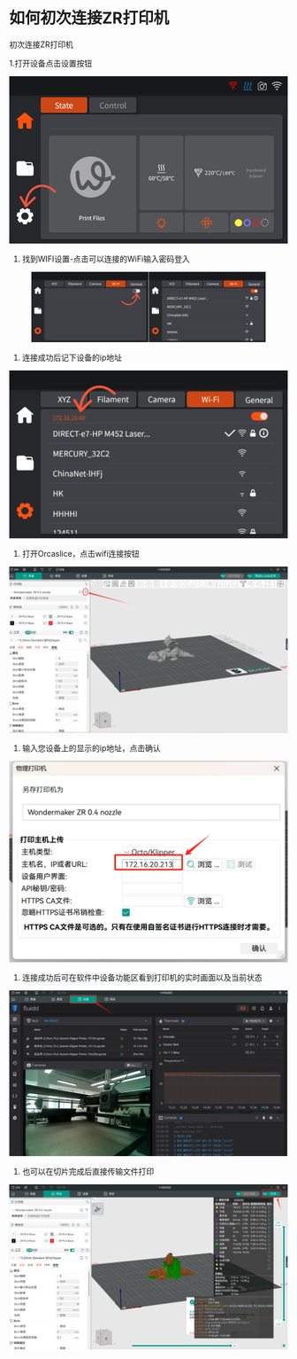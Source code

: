 # 如何初次连接ZR打印机

初次连接ZR打印机

1.打开设备点击设置按钮

![](<../../../.gitbook/assets/0 (24).png>)

1. 找到WIFI设置-点击可以连接的WiFi输入密码登入

<figure><img src="../../../.gitbook/assets/image (28).png" alt=""><figcaption></figcaption></figure>

1. 连接成功后记下设备的ip地址

![C:/Users/admin/AppData/Local/Temp/wps.FmiSaawps](<../../../.gitbook/assets/3 (21).png>)

1. 打开Orcaslice，点击wifi连接按钮

![](<../../../.gitbook/assets/4 (21).png>)

1. 输入您设备上的显示的ip地址，点击确认

![](<../../../.gitbook/assets/5 (19).png>)

1. 连接成功后可在软件中设备功能区看到打印机的实时画面以及当前状态

![](<../../../.gitbook/assets/6 (19).png>)

1. 也可以在切片完成后直接传输文件打印

![](<../../../.gitbook/assets/7 (6).png>)
